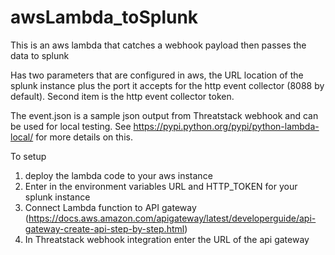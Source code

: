 # awsLambda_toSplunk
This is an aws lambda that catches a webhook payload then passes the data to splunk

Has two parameters that are configured in aws, the URL location of the splunk instance plus the port it accepts for the http event collector (8088 by default).  Second item is  the http event collector token.

The event.json is a sample json output from Threatstack webhook and can be used for local testing.  See https://pypi.python.org/pypi/python-lambda-local/ for more details on this.


To setup 
1. deploy the lambda code to your aws instance
2. Enter in the environment variables URL and HTTP_TOKEN for your splunk instance
3. Connect Lambda function to API gateway (https://docs.aws.amazon.com/apigateway/latest/developerguide/api-gateway-create-api-step-by-step.html)
4. In Threatstack webhook integration enter the URL of the api gateway
